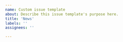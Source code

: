 ```yaml
---
name: Custom issue template
about: Describe this issue template's purpose here.
title: 'News'
labels: ''
assignees: ''

---
```



